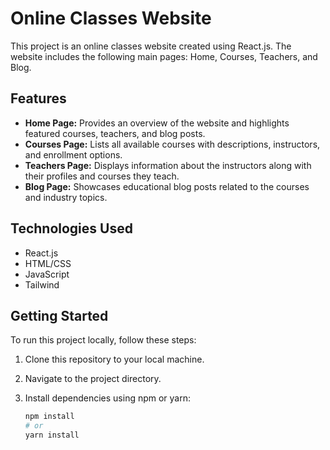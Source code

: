 # Online Classes Website

This project is an online classes website created using React.js. The website includes the following main pages: Home, Courses, Teachers, and Blog.

## Features

- **Home Page:** Provides an overview of the website and highlights featured courses, teachers, and blog posts.
- **Courses Page:** Lists all available courses with descriptions, instructors, and enrollment options.
- **Teachers Page:** Displays information about the instructors along with their profiles and courses they teach.
- **Blog Page:** Showcases educational blog posts related to the courses and industry topics.

## Technologies Used

- React.js
- HTML/CSS
- JavaScript
- Tailwind

## Getting Started

To run this project locally, follow these steps:

1. Clone this repository to your local machine.
2. Navigate to the project directory.
3. Install dependencies using npm or yarn:

   ```bash
   npm install
   # or
   yarn install
